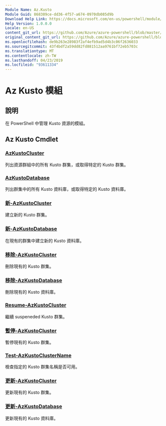 ```yaml
---
Module Name: Az.Kusto
Module Guid: 868389ce-dd36-4f57-a674-0970db085d9b
Download Help Link: https://docs.microsoft.com/en-us/powershell/module/az.kusto
Help Version: 1.0.0.0
Locale: en-US
content_git_url: https://github.com/Azure/azure-powershell/blob/master/src/Kusto/Kusto/help/Az.Kusto.md
original_content_git_url: https://github.com/Azure/azure-powershell/blob/master/src/Kusto/Kusto/help/Az.Kusto.md
ms.openlocfilehash: de9b263e28983f2af4efb9ad5d4b3c06f2636033
ms.sourcegitcommit: 43f4bdf2a59dd82fd881512aa9761bf72eb5703c
ms.translationtype: MT
ms.contentlocale: zh-TW
ms.lasthandoff: 04/23/2019
ms.locfileid: "93611334"
---
```

# Az Kusto 模組
## 說明
在 PowerShell 中管理 Kusto 資源的模組。

## Az Kusto Cmdlet
### [AzKustoCluster](Get-AzKustoCluster.md)
列出資源群組中的所有 Kusto 群集，或取得特定的 Kusto 群集。

### [AzKustoDatabase](Get-AzKustoDatabase.md)
列出群集中的所有 Kusto 資料庫，或取得特定的 Kusto 資料庫。

### [新-AzKustoCluster](New-AzKustoCluster.md)
建立新的 Kusto 群集。

### [新-AzKustoDatabase](New-AzKustoDatabase.md)
在現有的群集中建立新的 Kusto 資料庫。

### [移除-AzKustoCluster](Remove-AzKustoCluster.md)
刪除現有的 Kusto 群集。

### [移除-AzKustoDatabase](Remove-AzKustoDatabase.md)
刪除現有的 Kusto 資料庫。

### [Resume-AzKustoCluster](Resume-AzKustoCluster.md)
繼續 suspeneded Kusto 群集。

### [暫停-AzKustoCluster](Suspend-AzKustoCluster.md)
暫停現有的 Kusto 群集。

### [Test-AzKustoClusterName](Test-AzKustoClusterName.md)
檢查指定的 Kusto 群集名稱是否可用。

### [更新-AzKustoCluster](Update-AzKustoCluster.md)
更新現有的 Kusto 群集。

### [更新-AzKustoDatabase](Update-AzKustoDatabase.md)
更新現有的 Kusto 資料庫。

